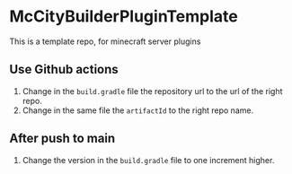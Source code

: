 # McCityBuilderPluginTemplate

This is a template repo, for minecraft server plugins

## Use Github actions

1. Change in the `build.gradle` file the repository url to the url of the right repo.
2. Change in the same file the `artifactId` to the right repo name.

## After push to main

1. Change the version in the `build.gradle` file to one increment higher.

